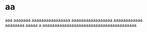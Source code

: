 # aa
aaa
aaaaaaa
aaaaaaaaaaaaaaaa
aaaaaaaaaaaaaaaaa
aaaaaaaaaaaa
aaaaaaaa
aaaaa
a
aaaaaaaaaaaaaaaaaaaaaaaaaaaaaaaaaaaaaaa
